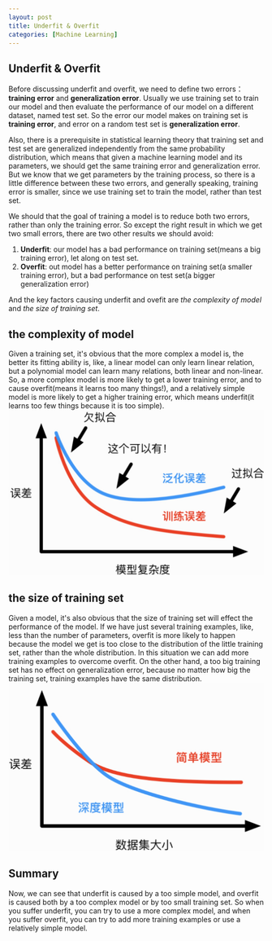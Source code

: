 ```yaml
---
layout: post
title: Underfit & Overfit
categories: [Machine Learning]
---
```

## Underfit & Overfit
Before discussing underfit and overfit, we need to define two errors：**training error** and **generalization error**. Usually we use training set to train our model and then evaluate the performance of our model on a different dataset, named test set. So the error our model makes on training set is **training error**, and error on a random test set is **generalization error**.

Also, there is a prerequisite in statistical learning theory that training set and test set are generalized independently from the same probability distribution, which means that given a machine learning model and its parameters, we should get the same training error and generalization error. But we know that we get parameters by the training process, so there is a little difference between these two errors, and generally speaking, training error is smaller, since we use training set to train the model, rather than test set.

We should that the goal of training a model is to reduce both two errors, rather than only the training error. So except the right result in which we get two small errors, there are two other results we should avoid:

1. **Underfit**: our model has a bad performance on training set(means a big training error), let along on test set.
2. **Overfit**: out model has a better performance on training set(a smaller training error), but a bad performance on test set(a bigger generalization error)

And the key factors causing underfit and ovefit are *the complexity of model* and *the size of training set*.

## the complexity of model
Given a training set, it's obvious that the more complex a model is, the better its fitting ability is, like, a linear model can only learn linear relation, but a polynomial model can learn many relations, both linear and non-linear. So, a more complex model is more likely to get a lower training error, and to cause overfit(means it learns too many things!), and a relatively simple model is more likely to get a higher training error, which means underfit(it learns too few things because it is too simple).
![](/assets/2017-07-20-Overfit-Underfit-complexity.jpg)
## the size of training set
Given a model, it's also obvious that the size of training set will effect the performance of the model. If we have just several training examples, like, less than the number of parameters, overfit is more likely to happen because the model we get is too close to the distribution of the little training set, rather than the whole distribution. In this situation we can add more training examples to overcome overfit. On the other hand, a too big training set has no effect on generalization error, because no matter how big the training set, training examples have the same distribution.
![](/assets/2017-07-20-Overfit-Underfit-size.jpg)


## Summary
Now, we can see that underfit is caused by a too simple model, and overfit is caused both by a too complex model or by too small training set. So when you suffer underfit, you can try to use a more complex model, and when you suffer overfit, you can try to add more training examples or use a relatively simple model.


